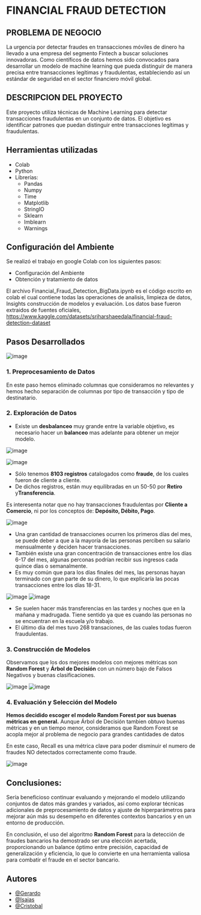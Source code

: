 # FINANCIAL FRAUD DETECTION

## PROBLEMA DE NEGOCIO

La urgencia por detectar fraudes en transacciones móviles de dinero ha llevado a una empresa del segmento Fintech a buscar soluciones innovadoras. Como científicos de datos hemos sido convocados para desarrollar un modelo de machine learning que pueda distinguir de manera precisa entre transacciones legítimas y fraudulentas, estableciendo así un estándar de seguridad en el sector financiero móvil global.

## DESCRIPCION DEL PROYECTO

Este proyecto utiliza técnicas de Machine Learning para detectar transacciones fraudulentas en un conjunto de datos. El objetivo es identificar patrones que puedan distinguir entre transacciones legítimas y fraudulentas.

## Herramientas utilizadas
- Colab
- Python
- Librerías:
  - Pandas
  - Numpy
  - Time
  - Matplotlib
  - StringIO
  - Sklearn
  - Imblearn
  - Warnings

## Configuración del Ambiente
Se realizó el trabajo en google Colab con los siguientes pasos:
- Configuración del Ambiente
- Obtención y tratamiento de datos

El archivo Financial_Fraud_Detection_BigData.ipynb es el código escrito en colab el cual contiene todas las operaciones de analisis, limpieza de datos, Insights construcción de modelos y evaluación.
Los datos base fueron extraidos de fuentes oficiales, https://www.kaggle.com/datasets/sriharshaeedala/financial-fraud-detection-dataset

## Pasos Desarrollados
![image](https://github.com/TigerXHero/Financial-Fraud-Detection/blob/main/images/pasos.png)

### 1. Preprocesamiento de Datos
En este paso hemos eliminado columnas que consideramos no relevantes y hemos hecho separación de columnas por tipo de transacción y tipo de destinatario.

### 2. Exploración de Datos

*   Existe un **desbalanceo** muy grande entre la variable objetivo, es necesario hacer un **balanceo** mas adelante para obtener un mejor modelo.

![image](https://github.com/TigerXHero/Financial-Fraud-Detection/blob/main/images/distribucion_fraudes.png)
  
![image](https://github.com/TigerXHero/Financial-Fraud-Detection/blob/main/images/transacciones_x_destinatario.png)

*   Sólo tenemos **8103 registros** catalogados como **fraude**, de los cuales fueron de cliente a cliente.
*   De dichos registros, están muy equilibradas en un 50-50 por  **Retiro** y**Transferencia**.

Es interesenta notar que no hay transacciones fraudulentas por **Cliente a Comercio**, ni por los conceptos de: **Depósito, Débito, Pago**.

![image](https://github.com/TigerXHero/Financial-Fraud-Detection/blob/main/images/transacciones_mes.png)

*   Una gran cantidad de transacciones ocurren los primeros días del mes, se puede deber a que a la mayoría de las personas perciben su salario mensualmente y deciden hacer transacciones.
*   También existe una gran concentración de transacciones entre los días 6-17 del mes, algunas perconas podrían recibir sus ingresos cada quince días o semanalmente.
*   Es muy común que para los días finales del mes, las personas hayan terminado con gran parte de su dinero, lo que explicaría las pocas transacciones entre los días 18-31.

![image](https://github.com/TigerXHero/Financial-Fraud-Detection/blob/main/images/transacciones_fraude.png)
![image](https://github.com/TigerXHero/Financial-Fraud-Detection/blob/main/images/transacciones_rango_horario.png)

*   Se suelen hacer más transferencias en las tardes y noches que en la mañana y madrugada. Tiene sentido ya que es cuando las personas no se encuentran en la escuela y/o trabajo.
*   El último día del mes tuvo 268 transaciones, de las cuales todas fueron fraudulentas.

### 3. Construcción de Modelos
Observamos que los dos mejores modelos con mejores métricas son **Random Forest** y **Árbol de Decisión** con un número bajo de Falsos Negativos y buenas clasificaciones.

![image](https://github.com/TigerXHero/Financial-Fraud-Detection/blob/main/images/matiz_confusion.png)
![image](https://github.com/GeraDLC/Financial_Fraud_Detection/blob/main/Unknown.png)

### 4. Evaluación y Selección del Modelo
**Hemos decidido escoger el modelo Random Forest por sus buenas métricas en general.** Aunque Árbol de Decisión tambien obtuvo buenas métricas y en un tiempo menor, consideramos que Random Forest se acopla mejor al problema de negocio para grandes cantidades de datos

En este caso, Recall es una métrica clave para poder disminuir el numero de fraudes NO detectados correctamente como fraude.

![image](https://github.com/TigerXHero/Financial-Fraud-Detection/blob/main/images/evaluacion_modelos.png)

## Conclusiones:

Sería beneficioso continuar evaluando y mejorando el modelo utilizando conjuntos de datos más grandes y variados, así como explorar técnicas adicionales de preprocesamiento de datos y ajuste de hiperparámetros para mejorar aún más su desempeño en diferentes contextos bancarios y en un entorno de producción.

En conclusión, el uso del algoritmo **Random Forest** para la detección de fraudes bancarios ha demostrado ser una elección acertada, proporcionando un balance óptimo entre precisión, capacidad de generalización y eficiencia, lo que lo convierte en una herramienta valiosa para combatir el fraude en el sector bancario.

## Autores

- [@Gerardo](https://github.com/GeraDLC)
- [@Isaias](https://github.com/TigerXHero)
- [@Cristobal]()

